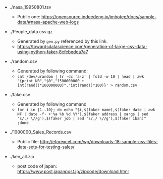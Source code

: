 * ./nasa_19950801.tsv
    - Public one: https://opensource.indeedeng.io/imhotep/docs/sample-data/#nasa-apache-web-logs

* ./People_data.csv.gz
    - Generated by `gen.py` referenced by this link.
    - https://towardsdatascience.com/generation-of-large-csv-data-using-python-faker-8cfcbedca7a7

* ./random.csv
    - Generated by following command:
    - `cat /dev/urandom | tr -dc 'a-z' | fold -w 10 | head | awk '{print NR","$0","1500000000 + int(rand()*100000000)","int(rand()*100)}' > random.csv`

* ./fake.csv
    - Generated by following command
    - `for i in {1..10}; do echo "$i,$(faker name),$(faker date | awk NF | date -f- +'%a %b %d %Y'),$(faker address | xargs | sed 's/,/ \//g'),$(faker job | sed 's/,/ \//g'),$(faker iban)" ;done`

* ./1000000_Sales_Records.csv
  - Public file: http://eforexcel.com/wp/downloads-18-sample-csv-files-data-sets-for-testing-sales/

* ./ken_all.zip
  - post code of japan: https://www.post.japanpost.jp/zipcode/download.html

